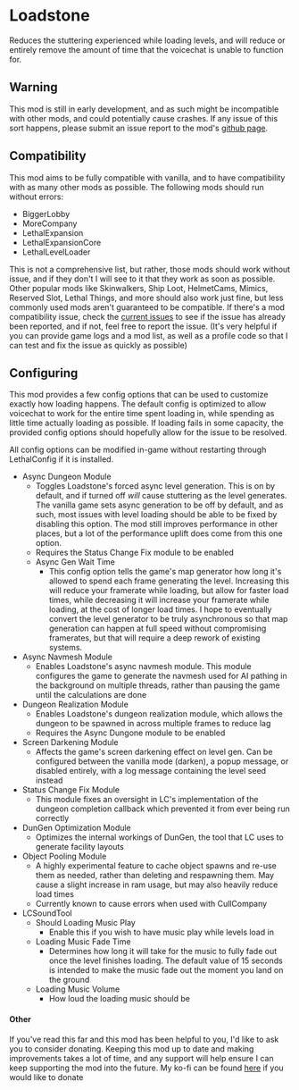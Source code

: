 # Loadstone
Reduces the stuttering experienced while loading levels, and will reduce or entirely remove the amount of time that the voicechat is unable to function for.

## Warning
This mod is still in early development, and as such might be incompatible with other mods, and could potentially cause crashes. If any issue of this sort happens, please submit an issue report to the mod's [github page](https://github.com/AdalynBlack/Loadstone/issues).

## Compatibility
This mod aims to be fully compatible with vanilla, and to have compatibility with as many other mods as possible. The following mods should run without errors:

- BiggerLobby
- MoreCompany
- LethalExpansion
- LethalExpansionCore
- LethalLevelLoader

This is not a comprehensive list, but rather, those mods should work without issue, and if they don't I will see to it that they work as soon as possible. Other popular mods like Skinwalkers, Ship Loot, HelmetCams, Mimics, Reserved Slot, Lethal Things, and more should also work just fine, but less commonly used mods aren't guaranteed to be compatible. If there's a mod compatibility issue, check the [current issues](https://github.com/AdalynBlack/Loadstone/issues) to see if the issue has already been reported, and if not, feel free to report the issue. (It's very helpful if you can provide game logs and a mod list, as well as a profile code so that I can test and fix the issue as quickly as possible)

## Configuring
This mod provides a few config options that can be used to customize exactly how loading happens. The default config is optimized to allow voicechat to work for the entire time spent loading in, while spending as little time actually loading as possible. If loading fails in some capacity, the provided config options should hopefully allow for the issue to be resolved.

All config options can be modified in-game without restarting through LethalConfig if it is installed.

- Async Dungeon Module
  - Toggles Loadstone's forced async level generation. This is on by default, and if turned off *will* cause stuttering as the level generates. The vanilla game sets async generation to be off by default, and as such, most issues with level loading should be able to be fixed by disabling this option. The mod still improves performance in other places, but a lot of the performance uplift does come from this one option.
  - Requires the Status Change Fix module to be enabled
  - Async Gen Wait Time
    - This config option tells the game's map generator how long it's allowed to spend each frame generating the level. Increasing this will reduce your framerate while loading, but allow for faster load times, while decreasing it will increase your framerate while loading, at the cost of longer load times. I hope to eventually convert the level generator to be truly asynchronous so that map generation can happen at full speed without compromising framerates, but that will require a deep rework of existing systems.
- Async Navmesh Module
  - Enables Loadstone's async navmesh module. This module configures the game to generate the navmesh used for AI pathing in the background on multiple threads, rather than pausing the game until the calculations are done
- Dungeon Realization Module
  - Enables Loadstone's dungeon realization module, which allows the dungeon to be spawned in across multiple frames to reduce lag
  - Requires the Async Dungone module to be enabled
- Screen Darkening Module
  - Affects the game's screen darkening effect on level gen. Can be configured between the vanilla mode (darken), a popup message, or disabled entirely, with a log message containing the level seed instead
- Status Change Fix Module
  - This module fixes an oversight in LC's implementation of the dungeon completion callback which prevented it from ever being run correctly
- DunGen Optimization Module
  - Optimizes the internal workings of DunGen, the tool that LC uses to generate facility layouts
- Object Pooling Module
  - A highly experimental feature to cache object spawns and re-use them as needed, rather than deleting and respawning them. May cause a slight increase in ram usage, but may also heavily reduce load times
  - Currently known to cause errors when used with CullCompany
- LCSoundTool
  - Should Loading Music Play
    - Enable this if you wish to have music play while levels load in
  - Loading Music Fade Time
    - Determines how long it will take for the music to fully fade out once the level finishes loading. The default value of 15 seconds is intended to make the music fade out the moment you land on the ground
  - Loading Music Volume
    - How loud the loading music should be

#### Other
If you've read this far and this mod has been helpful to you, I'd like to ask you to consider donating. Keeping this mod up to date and making improvements takes a lot of time, and any support will help ensure I can keep supporting the mod into the future. My ko-fi can be found [here](https://ko-fi.com/adalyn) if you would like to donate
